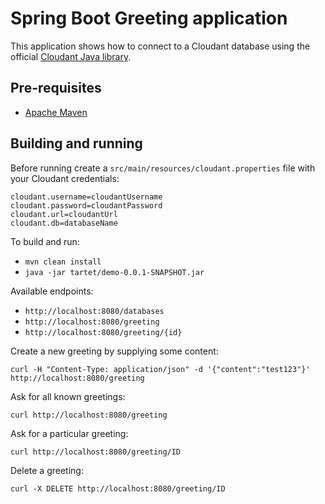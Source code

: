 # Spring Boot Greeting application

This application shows how to connect to a Cloudant database using the official [Cloudant Java library](https://github.com/cloudant/java-cloudant).

## Pre-requisites

* [Apache Maven](https://maven.apache.org/)

## Building and running

Before running create a `src/main/resources/cloudant.properties` file with your Cloudant credentials:

~~~
cloudant.username=cloudantUsername
cloudant.password=cloudantPassword
cloudant.url=cloudantUrl
cloudant.db=databaseName
~~~

To build and run:

* `mvn clean install`
* `java -jar tartet/demo-0.0.1-SNAPSHOT.jar`

Available endpoints:

* `http://localhost:8080/databases`
* `http://localhost:8080/greeting`
* `http://localhost:8080/greeting/{id}`

Create a new greeting by supplying some content:

`curl -H "Content-Type: application/json" -d '{"content":"test123"}' http://localhost:8080/greeting`

Ask for all known greetings:

`curl http://localhost:8080/greeting`

Ask for a particular greeting:

`curl http://localhost:8080/greeting/ID`

Delete a greeting:

`curl -X DELETE http://localhost:8080/greeting/ID`

